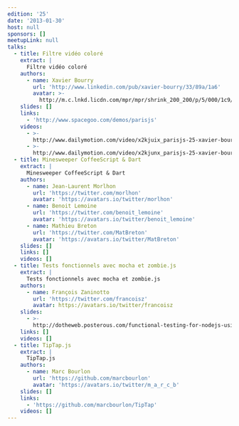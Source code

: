 ```yaml
---
edition: '25'
date: '2013-01-30'
host: null
sponsors: []
meetupLink: null
talks:
  - title: Filtre vidéo coloré
    extract: |
      Filtre vidéo coloré
    authors:
      - name: Xavier Bourry
        url: 'http://www.linkedin.com/pub/xavier-bourry/33/89a/1a6'
        avatar: >-
          http://m.c.lnkd.licdn.com/mpr/mpr/shrink_200_200/p/5/000/1c9/108/1b51032.jpg
    slides: []
    links:
      - 'http://www.spacegoo.com/demos/parisjs'
    videos:
      - >-
        http://www.dailymotion.com/video/x2kjuix_parisjs-25-xavier-bourry-filtre-video-colore-1-2_webcam
      - >-
        http://www.dailymotion.com/video/x2kjunx_parisjs-25-xavier-bourry-filtre-video-colore-2-2_webcam
  - title: Minesweeper CoffeeScript & Dart
    extract: |
      Minesweeper CoffeeScript & Dart
    authors:
      - name: Jean-Laurent Morlhon
        url: 'https://twitter.com/morlhon'
        avatar: 'https://avatars.io/twitter/morlhon'
      - name: Benoit Lemoine
        url: 'https://twitter.com/benoit_lemoine'
        avatar: 'https://avatars.io/twitter/benoit_lemoine'
      - name: Mathieu Breton
        url: 'https://twitter.com/MatBreton'
        avatar: 'https://avatars.io/twitter/MatBreton'
    slides: []
    links: []
    videos: []
  - title: Tests fonctionnels avec mocha et zombie.js
    extract: |
      Tests fonctionnels avec mocha et zombie.js
    authors:
      - name: François Zaninotto
        url: 'https://twitter.com/francoisz'
        avatar: https://avatars.io/twitter/francoisz
    slides:
      - >-
        http://dotheweb.posterous.com/functional-testing-for-nodejs-using-mocha-and
    links: []
    videos: []
  - title: TipTap.js
    extract: |
      TipTap.js
    authors:
      - name: Marc Bourlon
        url: 'https://github.com/marcbourlon'
        avatar: 'https://avatars.io/twitter/m_a_r_c_b'
    slides: []
    links:
      - 'https://github.com/marcbourlon/TipTap'
    videos: []
---
```

